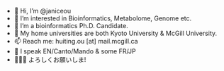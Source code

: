 - 👋  Hi, I’m @janiceou
- 👀  I’m interested in Bioinformatics, Metabolome, Genome etc.
- 🌱  I’m a bioinformatics Ph.D. Candidate.
- 📍  My home universities are both Kyoto University & McGill University.
- 📫  Reach me: huiting.ou [at] mail.mcgill.ca
- 🧡  I speak EN/Canto/Mando & some FR/JP
- 🙇🏻‍♀️  よろしくお願いしま!
